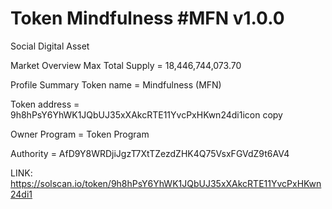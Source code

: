 # Token Mindfulness #MFN v1.0.0
Social Digital Asset

Market Overview
Max Total Supply = 18,446,744,073.70

Profile Summary
Token name = Mindfulness (MFN)

Token address = 9h8hPsY6YhWK1JQbUJ35xXAkcRTE11YvcPxHKwn24di1icon copy

Owner Program = Token Program

Authority = AfD9Y8WRDjiJgzT7XtTZezdZHK4Q75VsxFGVdZ9t6AV4

LINK: https://solscan.io/token/9h8hPsY6YhWK1JQbUJ35xXAkcRTE11YvcPxHKwn24di1



